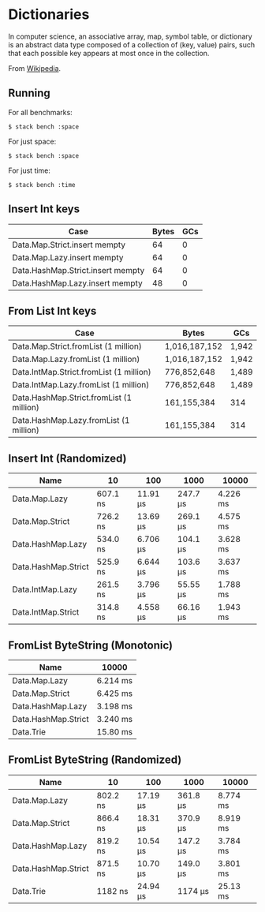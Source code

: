 # Dictionaries

In computer science, an associative array, map, symbol table, or dictionary is an abstract data type composed of a collection of (key, value) pairs, such that each possible key appears at most once in the collection.

From [Wikipedia](https://en.wikipedia.org/wiki/Associative_array).

## Running

For all benchmarks:

    $ stack bench :space

For just space:

    $ stack bench :space

For just time:

    $ stack bench :time

## Insert Int keys


|Case|                                              Bytes|    GCs|
|---|---|---|
|Data.Map.Strict.insert mempty                        |64      |0  |
|Data.Map.Lazy.insert mempty                          |64      |0  |
|Data.HashMap.Strict.insert mempty                    |64      |0  |
|Data.HashMap.Lazy.insert mempty                      |48      |0  |


## From List Int keys


|Case|                                              Bytes|    GCs|
|---|---|---|
|Data.Map.Strict.fromList     (1 million)|  1,016,187,152  |1,942  |
|Data.Map.Lazy.fromList       (1 million)|  1,016,187,152  |1,942  |
|Data.IntMap.Strict.fromList  (1 million)|    776,852,648  |1,489  |
|Data.IntMap.Lazy.fromList    (1 million)|    776,852,648  |1,489  |
|Data.HashMap.Strict.fromList (1 million)|    161,155,384    |314  |
|Data.HashMap.Lazy.fromList   (1 million)|    161,155,384    |314  |


<!-- RESULTS -->

## Insert Int (Randomized)

|Name|10|100|1000|10000|
|---|---|---|---|---|
|Data.Map.Lazy|607.1 ns|11.91 μs|247.7 μs|4.226 ms|
|Data.Map.Strict|726.2 ns|13.69 μs|269.1 μs|4.575 ms|
|Data.HashMap.Lazy|534.0 ns|6.706 μs|104.1 μs|3.628 ms|
|Data.HashMap.Strict|525.9 ns|6.644 μs|103.6 μs|3.637 ms|
|Data.IntMap.Lazy|261.5 ns|3.796 μs|55.55 μs|1.788 ms|
|Data.IntMap.Strict|314.8 ns|4.558 μs|66.16 μs|1.943 ms|

## FromList ByteString (Monotonic)

|Name|10000|
|---|---|
|Data.Map.Lazy|6.214 ms|
|Data.Map.Strict|6.425 ms|
|Data.HashMap.Lazy|3.198 ms|
|Data.HashMap.Strict|3.240 ms|
|Data.Trie|15.80 ms|

## FromList ByteString (Randomized)

|Name|10|100|1000|10000|
|---|---|---|---|---|
|Data.Map.Lazy|802.2 ns|17.19 μs|361.8 μs|8.774 ms|
|Data.Map.Strict|866.4 ns|18.31 μs|370.9 μs|8.919 ms|
|Data.HashMap.Lazy|819.2 ns|10.54 μs|147.2 μs|3.784 ms|
|Data.HashMap.Strict|871.5 ns|10.70 μs|149.0 μs|3.801 ms|
|Data.Trie|1182 ns|24.94 μs|1174 μs|25.13 ms|
